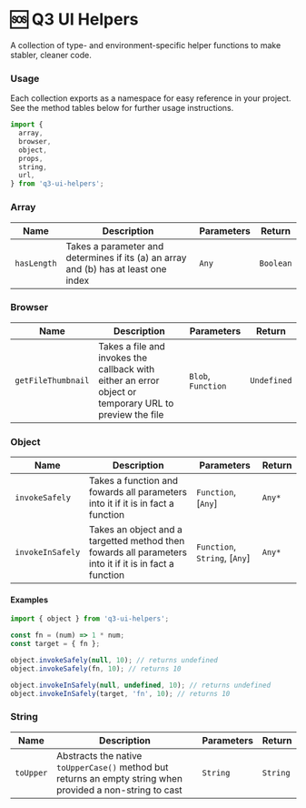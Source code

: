 # 🆘 Q3 UI Helpers

A collection of type- and environment-specific helper
functions to make stabler, cleaner code.

### Usage

Each collection exports as a namespace for easy reference in
your project. See the method tables below for further usage
instructions.

```javascript
import {
  array,
  browser,
  object,
  props,
  string,
  url,
} from 'q3-ui-helpers';
```

### Array

| Name        | Description                                                                         | Parameters | Return    |
| ----------- | ----------------------------------------------------------------------------------- | ---------- | --------- |
| `hasLength` | Takes a parameter and determines if its (a) an array and (b) has at least one index | `Any`      | `Boolean` |

### Browser

| Name               | Description                                                                                            | Parameters         | Return      |
| ------------------ | ------------------------------------------------------------------------------------------------------ | ------------------ | ----------- |
| `getFileThumbnail` | Takes a file and invokes the callback with either an error object or temporary URL to preview the file | `Blob`, `Function` | `Undefined` |

### Object

| Name             | Description                                                                                            | Parameters                    | Return |
| ---------------- | ------------------------------------------------------------------------------------------------------ | ----------------------------- | ------ |
| `invokeSafely`   | Takes a function and fowards all parameters into it if it is in fact a function                        | `Function`, [`Any`]           | `Any*` |
| `invokeInSafely` | Takes an object and a targetted method then fowards all parameters into it if it is in fact a function | `Function`, `String`, [`Any`] | `Any*` |

#### Examples

```javascript
import { object } from 'q3-ui-helpers';

const fn = (num) => 1 * num;
const target = { fn };

object.invokeSafely(null, 10); // returns undefined
object.invokeSafely(fn, 10); // returns 10

object.invokeInSafely(null, undefined, 10); // returns undefined
object.invokeInSafely(target, 'fn', 10); // returns 10
```

### String

| Name      | Description                                                                                                | Parameters | Return   |
| --------- | ---------------------------------------------------------------------------------------------------------- | ---------- | -------- |
| `toUpper` | Abstracts the native `toUpperCase()` method but returns an empty string when provided a non-string to cast | `String`   | `String` |
